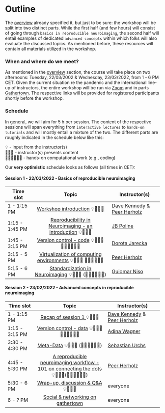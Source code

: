 # Outline
The [overview]() already specified it, but just to be sure: the workshop will be split into two distinct parts. While the first half (and few hours) will consist of going through `basics in reproducible neuroimaging`, the second half 
will entail examples of dedicated `advanced concepts` within which folks will also evaluate the discussed topics. As mentioned before, these resources will contain all materials utilized in the workshop.

### When and where do we meet?

As mentioned in the [overview]() section, the course will take place on two afternoons: Tuesday, 22/03/2002 & Wednesday, 23/03/2022, from 1 - 6 PM CET. Given the current situation re the pandemic and the international line-up of instructors, the entire workshop will be run via [Zoom]() and in parts [Gathertown](). The respective links will be provided for registered participants shortly before the workshop.

### Schedule
In general, we will aim for 5 h per session. The content of the respective sessions will span everything from `interactive lectures` to `hands-on tutorials` and will mostly entail a mixture of the two. The different parts are roughly indicated in the schedule below like this:

💡 - input from the instructor(s)   
👩🏽‍🏫 - instructor(s) presents content    
👨🏻‍💻🧑🏾‍💻 - hands-on computational work (e.g., coding)      
  

Our **very optimistic** schedule looks as follows (all times in CET): 

#### Session 1 - 22/03/2022 - Basics of reproducible neuroimaging

| Time slot         | Topic | Instructor(s) |
|--------------|:-----:| ---- |
| 1 - 1:15 PM |  [Workshop introduction]() 💡👩🏽‍🏫  | [Dave Kennedy]() & [Peer Herholz]() |
| 1:15 - 1:45 PM |  [Reproducibility in Neuroimaging - an introduction]() 💡👩🏽‍🏫  | [JB Poline]() |
| 1:45 - 3:15 PM |  [Version control - code]() 💡👩🏽‍🏫 👨🏻‍💻🧑🏾‍💻 | [Dorota Jarecka]()  |
| 3:15 - 5 PM |  [Virtualization of computing environments]() 💡👩🏽‍🏫 👨🏻‍💻🧑🏾‍💻 | [Peer Herholz]() |
| 5:15 - 6 PM |  [Standardization in Neuroimaging]() 💡👩🏽‍🏫 (👨🏻‍💻🧑🏾‍💻) | [Guiomar Niso]() |


#### Session 2 - 23/02/2022 - Advanced concepts in reproducible neuroimaging

| Time slot         | Topic | Instructor(s) |
|--------------|:-----:| ---- |
| 1 - 1:15 PM |  [Recap of session 1 ]() 💡👩🏽‍🏫  | [Dave Kennedy]() & [Peer Herholz]() |
| 1:15 - 3:15 PM|  [Version control - data]() 💡👩🏽‍🏫👨🏻‍💻🧑🏾‍💻  | [Adina Wagner]() |
| 3:30 - 4:30 PM|  [Meta-Data]() 💡👩🏽‍🏫 (👨🏻‍💻🧑🏾‍💻) | [Sebastian Urchs]()
| 4:45 - 5:30 PM|  [A reproducible neuroimaging workflow - <br/> 101 on connecting the dots]() 💡👩🏽‍🏫(👨🏻‍💻🧑🏾‍💻)| [Peer Herholz]() |
| 5:30 - 6 PM |  [Wrap-up, discussion & Q&A]() 💡👩🏽‍🏫  | everyone |
| 6 - ? PM |  [Social & networking on gathertown ]() | everyone |